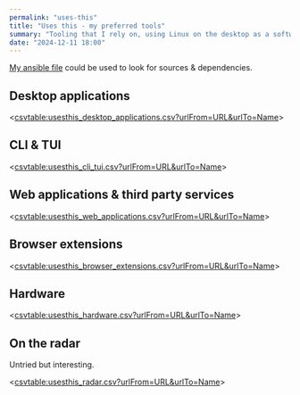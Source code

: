 ```yaml
---
permalink: "uses-this"
title: "Uses this - my preferred tools"
summary: "Tooling that I rely on, using Linux on the desktop as a software engineer"
date: "2024-12-11 18:00"
---
```


[My ansible file](https://github.com/chelmertz/dotfiles/blob/master/ansible-laptop.yml) could be used to look for sources & dependencies.

## Desktop applications

<<csvtable:usesthis_desktop_applications.csv?urlFrom=URL&urlTo=Name>>

## CLI & TUI

<<csvtable:usesthis_cli_tui.csv?urlFrom=URL&urlTo=Name>>

## Web applications & third party services

<<csvtable:usesthis_web_applications.csv?urlFrom=URL&urlTo=Name>>

## Browser extensions

<<csvtable:usesthis_browser_extensions.csv?urlFrom=URL&urlTo=Name>>

## Hardware

<<csvtable:usesthis_hardware.csv?urlFrom=URL&urlTo=Name>>

## On the radar

Untried but interesting.

<<csvtable:usesthis_radar.csv?urlFrom=URL&urlTo=Name>>

